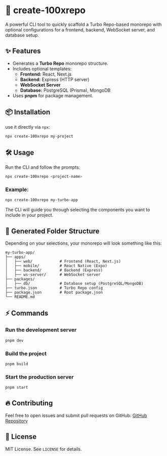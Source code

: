# 🚀 create-100xrepo

A powerful CLI tool to quickly scaffold a Turbo Repo-based monorepo with optional configurations for a frontend, backend, WebSocket server, and database setup.

## ✨ Features

- Generates a **Turbo Repo** monorepo structure.
- Includes optional templates:
  - **Frontend:** React, Next.js
  - **Backend:** Express (HTTP server)
  - **WebSocket Server**
  - **Database:** PostgreSQL (Prisma), MongoDB
- Uses **pnpm** for package management.

## 📦 Installation

use it directly via `npx`:

```sh
npx create-100xrepo my-project
```

## 🛠 Usage

Run the CLI and follow the prompts:

```sh
npx create-100xrepo <project-name>
```

### Example:

```sh
npx create-100xrepo my-turbo-app
```

The CLI will guide you through selecting the components you want to include in your project.

## 📂 Generated Folder Structure

Depending on your selections, your monorepo will look something like this:

```
my-turbo-app/
├── apps/
│   ├── web/            # Frontend (React, Next.js)
│   ├── mobile/         # React Native (Expo)
│   ├── backend/        # Backend (Express)
│   ├── ws-server/      # WebSocket server
├── packages/
│   ├── db/             # Database setup (PostgreSQL/MongoDB)
├── turbo.json          # Turbo Repo config
├── package.json        # Root package.json
└── README.md
```

## ⚡ Commands

### Run the development server

```sh
pnpm dev
```

### Build the project

```sh
pnpm build
```

### Start the production server

```sh
pnpm start
```

## 🔥 Contributing

Feel free to open issues and submit pull requests on GitHub:
[GitHub Repository](https://github.com/AbdulBasit2733/100xrepo)

## 📜 License

MIT License. See `LICENSE` for details.

